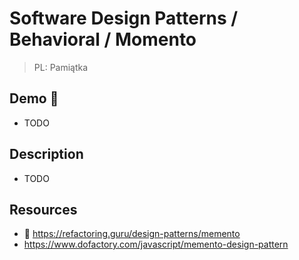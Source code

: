 # Software Design Patterns / Behavioral / Momento

> PL: Pamiątka

## Demo 🎉

* TODO

## Description

* TODO

## Resources

* 🚀 <https://refactoring.guru/design-patterns/memento>
* <https://www.dofactory.com/javascript/memento-design-pattern>
